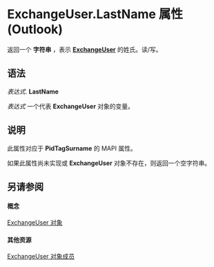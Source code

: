 
# ExchangeUser.LastName 属性 (Outlook)

返回一个 **字符串** ，表示 **[ExchangeUser](6ec117d1-7fdb-aa36-b567-1242f8238df0.md)** 的姓氏。读/写。


## 语法

 _表达式_. **LastName**

 _表达式_ 一个代表 **ExchangeUser** 对象的变量。


## 说明

此属性对应于 **PidTagSurname** 的 MAPI 属性。

如果此属性尚未实现或 **ExchangeUser** 对象不存在，则返回一个空字符串。


## 另请参阅


#### 概念


[ExchangeUser 对象](6ec117d1-7fdb-aa36-b567-1242f8238df0.md)
#### 其他资源


[ExchangeUser 对象成员](b9489e9d-0b8e-1c8d-d5df-8def4b1ee5e8.md)